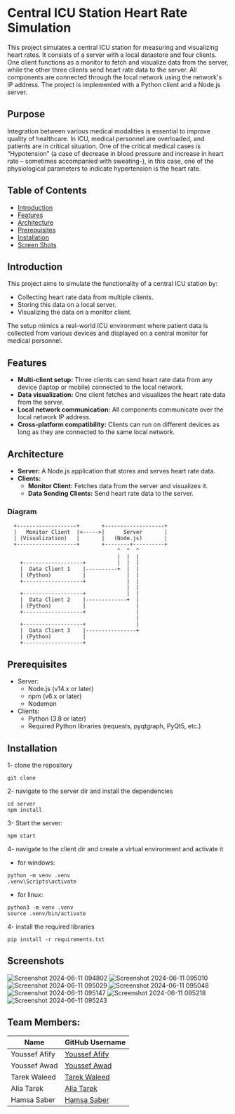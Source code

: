 # Central ICU Station Heart Rate Simulation

This project simulates a central ICU station for measuring and visualizing heart rates. It consists of a server with a local datastore and four clients. One client functions as a monitor to fetch and visualize data from the server, while the other three clients send heart rate data to the server. All components are connected through the local network using the network's IP address. The project is implemented with a Python client and a Node.js server.

## Purpose
Integration between various medical modalities is essential to
improve quality of healthcare. In ICU, medical personnel are overloaded, and
patients are in critical situation. One of the critical medical cases is
“Hypotension” (a case of decrease in blood pressure and increase in heart rate –
sometimes accompanied with sweating-), in this case, one of the physiological
parameters to indicate hypertension is the heart rate.

## Table of Contents

- [Introduction](#introduction)
- [Features](#features)
- [Architecture](#architecture)
- [Prerequisites](#prerequisites)
- [Installation](#installation)
- [Screen Shots](#screenshots)



## Introduction

This project aims to simulate the functionality of a central ICU station by:

- Collecting heart rate data from multiple clients.
- Storing this data on a local server.
- Visualizing the data on a monitor client.

The setup mimics a real-world ICU environment where patient data is collected from various devices and displayed on a central monitor for medical personnel.

## Features

- **Multi-client setup:** Three clients can send heart rate data from any device (laptop or mobile) connected to the local network.
- **Data visualization:** One client fetches and visualizes the heart rate data from the server.
- **Local network communication:** All components communicate over the local network IP address.
- **Cross-platform compatibility:** Clients can run on different devices as long as they are connected to the same local network.

## Architecture

- **Server:** A Node.js application that stores and serves heart rate data.
- **Clients:**
  - **Monitor Client:** Fetches data from the server and visualizes it.
  - **Data Sending Clients:** Send heart rate data to the server.

### Diagram

```plaintext
  +-------------------+       +-------------------+
  |   Monitor Client  |<----->|      Server       |
  | (Visualization)   |       |   (Node.js)       |
  +-------------------+       +--------+----------+
                                   ^  ^  ^
                                   |  |  |
    +-------------------+          |  |  |
    |  Data Client 1    |----------+  |  |
    | (Python)          |             |  |
    +-------------------+             |  |
                                      |  |
    +-------------------+             |  |
    |  Data Client 2    |-------------+  |
    | (Python)          |                |
    +-------------------+                |
                                         |
    +-------------------+                |
    |  Data Client 3    |----------------+
    | (Python)          |
    +-------------------+
```
## Prerequisites
- Server:
     - Node.js (v14.x or later)
     - npm (v6.x or later)
     - Nodemon
- Clients:
     - Python (3.8 or later)
     - Required Python libraries (requests, pyqtgraph, PyQt5, etc.)

## Installation
1- clone the repository
```
git clone
```
2- navigate to the server dir and install the dependencies
```
cd server
npm install
```
3- Start the server:
```
npm start
```
4- navigate to the client dir and create a virtual environment and activate it
- for windows:
```
python -m venv .venv
.venv\Scripts\activate
```
- for linux:
```
python3 -m venv .venv
source .venv/bin/activate
```
4- install the required libraries
```
pip install -r requirements.txt
```
## Screenshots
![Screenshot 2024-06-11 094802](https://github.com/yusufafify/Central_ICU_Station/assets/115397064/6138d75a-10ae-46e7-8042-2ba5c0e5355a)
![Screenshot 2024-06-11 095010](https://github.com/yusufafify/Central_ICU_Station/assets/115397064/ef183d83-724a-4f13-bb31-5e6bfe3bb812)
![Screenshot 2024-06-11 095029](https://github.com/yusufafify/Central_ICU_Station/assets/115397064/2147bd59-7d08-4d5d-80ee-9e566bce30a4)
![Screenshot 2024-06-11 095048](https://github.com/yusufafify/Central_ICU_Station/assets/115397064/3ac15288-bf57-47f5-bb35-4457a8258986)
![Screenshot 2024-06-11 095147](https://github.com/yusufafify/Central_ICU_Station/assets/115397064/b806faf7-10a8-4cb3-bf00-8998ff84d3b9)
![Screenshot 2024-06-11 095218](https://github.com/yusufafify/Central_ICU_Station/assets/115397064/bdcef4a7-436a-4633-a13b-92a23c0d48f7)
![Screenshot 2024-06-11 095243](https://github.com/yusufafify/Central_ICU_Station/assets/115397064/309216f1-7dbc-4a31-8bc0-d398302f8e53)

## Team Members:

| Name           | GitHub Username          |
|----------------|--------------------------|
| Youssef Afify       | [Youssef Afify](https://github.com/yusufafify)       |
| Youssef Awad  | [Youssef Awad](https://github.com/Youssef-Awad2004)     |
| Tarek Waleed  | [Tarek Waleed](https://github.com/Tarek-Waleed)     |
| Alia Tarek  | [Alia Tarek](https://github.com/aliatarek)     |
| Hamsa Saber | [Hamsa Saber](https://github.com/)     |
